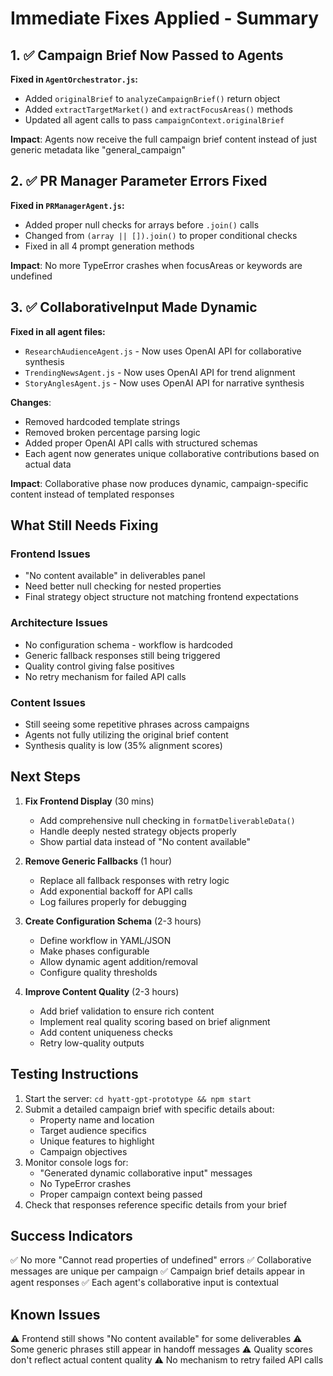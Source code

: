 # Immediate Fixes Applied - Summary

## 1. ✅ Campaign Brief Now Passed to Agents

**Fixed in `AgentOrchestrator.js`:**

- Added `originalBrief` to `analyzeCampaignBrief()` return object
- Added `extractTargetMarket()` and `extractFocusAreas()` methods
- Updated all agent calls to pass `campaignContext.originalBrief`

**Impact**: Agents now receive the full campaign brief content instead of just generic metadata like "general_campaign"

## 2. ✅ PR Manager Parameter Errors Fixed

**Fixed in `PRManagerAgent.js`:**

- Added proper null checks for arrays before `.join()` calls
- Changed from `(array || []).join()` to proper conditional checks
- Fixed in all 4 prompt generation methods

**Impact**: No more TypeError crashes when focusAreas or keywords are undefined

## 3. ✅ CollaborativeInput Made Dynamic

**Fixed in all agent files:**

- `ResearchAudienceAgent.js` - Now uses OpenAI API for collaborative synthesis
- `TrendingNewsAgent.js` - Now uses OpenAI API for trend alignment
- `StoryAnglesAgent.js` - Now uses OpenAI API for narrative synthesis

**Changes**:

- Removed hardcoded template strings
- Removed broken percentage parsing logic
- Added proper OpenAI API calls with structured schemas
- Each agent now generates unique collaborative contributions based on actual data

**Impact**: Collaborative phase now produces dynamic, campaign-specific content instead of templated responses

## What Still Needs Fixing

### Frontend Issues

- "No content available" in deliverables panel
- Need better null checking for nested properties
- Final strategy object structure not matching frontend expectations

### Architecture Issues

- No configuration schema - workflow is hardcoded
- Generic fallback responses still being triggered
- Quality control giving false positives
- No retry mechanism for failed API calls

### Content Issues

- Still seeing some repetitive phrases across campaigns
- Agents not fully utilizing the original brief content
- Synthesis quality is low (35% alignment scores)

## Next Steps

1. **Fix Frontend Display** (30 mins)

   - Add comprehensive null checking in `formatDeliverableData()`
   - Handle deeply nested strategy objects properly
   - Show partial data instead of "No content available"

2. **Remove Generic Fallbacks** (1 hour)

   - Replace all fallback responses with retry logic
   - Add exponential backoff for API calls
   - Log failures properly for debugging

3. **Create Configuration Schema** (2-3 hours)

   - Define workflow in YAML/JSON
   - Make phases configurable
   - Allow dynamic agent addition/removal
   - Configure quality thresholds

4. **Improve Content Quality** (2-3 hours)
   - Add brief validation to ensure rich content
   - Implement real quality scoring based on brief alignment
   - Add content uniqueness checks
   - Retry low-quality outputs

## Testing Instructions

1. Start the server: `cd hyatt-gpt-prototype && npm start`
2. Submit a detailed campaign brief with specific details about:
   - Property name and location
   - Target audience specifics
   - Unique features to highlight
   - Campaign objectives
3. Monitor console logs for:
   - "Generated dynamic collaborative input" messages
   - No TypeError crashes
   - Proper campaign context being passed
4. Check that responses reference specific details from your brief

## Success Indicators

✅ No more "Cannot read properties of undefined" errors
✅ Collaborative messages are unique per campaign
✅ Campaign brief details appear in agent responses
✅ Each agent's collaborative input is contextual

## Known Issues

⚠️ Frontend still shows "No content available" for some deliverables
⚠️ Some generic phrases still appear in handoff messages
⚠️ Quality scores don't reflect actual content quality
⚠️ No mechanism to retry failed API calls
